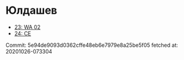 # Юлдашев
- [23: WA 02](23.md)
- [24: CE](24.md)

Commit: 5e94de9093d0362cffe48eb6e7979e8a25be5f05
 fetched at: 20201026-073304
